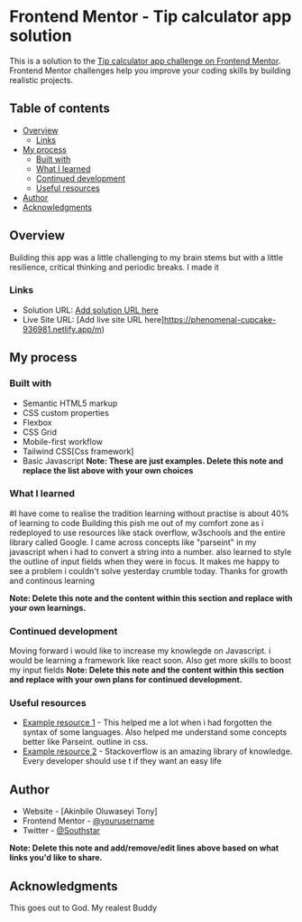 # Frontend Mentor - Tip calculator app solution

This is a solution to the [Tip calculator app challenge on Frontend Mentor](https://www.frontendmentor.io/challenges/tip-calculator-app-ugJNGbJUX). Frontend Mentor challenges help you improve your coding skills by building realistic projects.

## Table of contents

- [Overview](#overview)
  - [Links](#links)
- [My process](#my-process)
  - [Built with](#built-with)
  - [What I learned](#what-i-learned)
  - [Continued development](#continued-development)
  - [Useful resources](#useful-resources)
- [Author](#author)
- [Acknowledgments](#acknowledgments)


## Overview
Building this app was a little challenging to my brain stems but with a little resilience, critical thinking and periodic breaks. I made it

### Links

- Solution URL: [Add solution URL here](https://github.com/Southstar-Akin/Tip-Calculator)
- Live Site URL: [Add live site URL here]https://phenomenal-cupcake-936981.netlify.app/m)

## My process

### Built with

- Semantic HTML5 markup
- CSS custom properties
- Flexbox
- CSS Grid
- Mobile-first workflow
- Tailwind CSS[Css framework]
- Basic Javascript
**Note: These are just examples. Delete this note and replace the list above with your own choices**

### What I learned
#I have come to realise the tradition learning without practise is about 40% of learning to code
Building this pish me out of my comfort zone as i redeployed to use resources like stack overflow, w3schools and the entire library called Google. I came across concepts like "parseint" in my javascript when i had to convert a string into a number. 
also learned to style the outline of input fields when they were in focus.
It makes me happy to see a problem i couldn't solve yesterday crumble today.
Thanks for growth and continous learning


**Note: Delete this note and the content within this section and replace with your own learnings.**

### Continued development

Moving forward i would like to increase my knowlegde on Javascript. i would be learning a framework like react soon.
Also get more skills to boost my input fields 
**Note: Delete this note and the content within this section and replace with your own plans for continued development.**

### Useful resources

- [Example resource 1](https://www.w3schools.com) - This helped me a lot when i had forgotten the syntax of some languages. Also helped me understand some concepts better like Parseint. outline in css.
- [Example resource 2](https://www.stackoverflow.com) - Stackoverflow is an amazing library of knowledge. Every developer should use t if they want an easy life


## Author

- Website - [Akinbile Oluwaseyi Tony]
- Frontend Mentor - [@yourusername](https://www.frontendmentor.io/profile/Southstar-Akin)
- Twitter - [@Southstar](https://www.twitter.com/akinbiletony)

**Note: Delete this note and add/remove/edit lines above based on what links you'd like to share.**

## Acknowledgments

This goes out to God. My realest Buddy